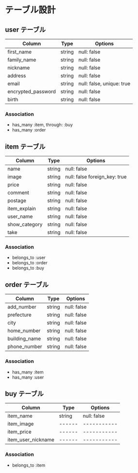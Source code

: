 # テーブル設計

## user テーブル

| Column                   | Type   | Options     |
| ------------------------ | ------ | ----------- |
| first_name               | string | null: false |
| family_name              | string | null: false |
| nickname                 | string | null: false |
| address                  | string | null: false |
| email                    | string | null: false, unique: true |
| encrypted_password       | string | null: false |
| birth                    | string | null: false |



### Association

- has_many :item, through: :buy
- has_many :order



## item テーブル

| Column        | Type   | Options     |
| ------------- | ------ | ----------- |
| name          | string | null: false |
| image         | string | null: false foreign_key: true|
| price         | string | null: false |
| comment       | string | null: false |
| postage       | string | null: false |
| item_explain  | string | null: false |
| user_name     | string | null: false |
| show_category | string | null: false |
| take          | string | null: false |


### Association

- belongs_to :user
- belongs_to :order
- belongs_to :buy

## order テーブル

| Column        | Type       | Options     |
| ------------- | ---------- | ----------- |
| add_number    | string     | null: false |
| prefecture    | string     | null: false |
| city          | string     | null: false |
| home_number   | string     | null: false |
| building_name | string     | null: false |
| phone_number  | string     | null: false |



### Association

- has_many :item
- has_many :user



## buy テーブル

| Column             | Type   | Options     |
| ------------------ | ------ | ----------- |
| item_name          | string | null: false |
| item_image         | ------ | ----------- |
| item_price         | ------ | ----------- |
| item_user_nickname | ------ | ----------- |



### Association

- belongs_to :item
